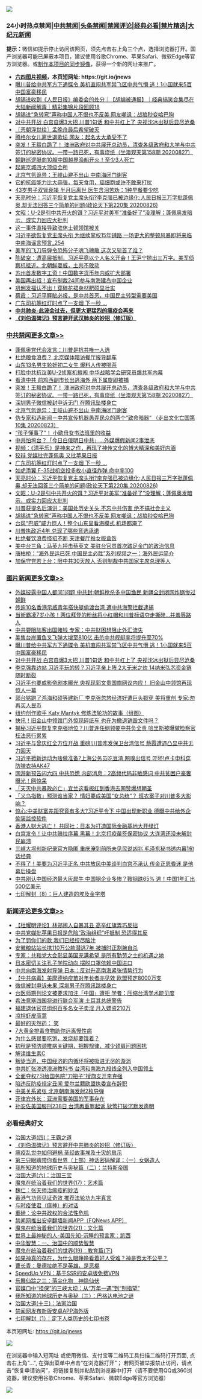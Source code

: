 ![](https://raw.githubusercontent.com/fqnews/bnews/master/64photo/fqnews-qr.jpg)

<div id="tt">
<h3>24小时热点禁闻|<a href="#%E4%B8%AD%E5%85%B1%E7%A6%81%E9%97%BB%E6%9B%B4%E5%A4%9A%E6%96%87%E7%AB%A0">中共禁闻</a>|<a href="#%E5%9B%BE%E7%89%87%E6%96%B0%E9%97%BB%E6%9B%B4%E5%A4%9A%E6%96%87%E7%AB%A0">头条禁闻</a>|<a href="#%E6%96%B0%E9%97%BB%E8%AF%84%E8%AE%BA%E6%9B%B4%E5%A4%9A%E6%96%87%E7%AB%A0">禁闻评论|<a href="#%E5%BF%85%E7%9C%8B%E7%BB%8F%E5%85%B8%E5%A5%BD%E6%96%87">经典必看|<a href="/video.md#%E7%A6%81%E7%89%87%E7%B2%BE%E9%80%89">禁片精选</a>|<a href="https://github.com/fqnews/djy/blob/master/gb/nf1351518.md#1">大纪元新闻</a></h3>
<div><b>提示：</b>微信如提示停止访问该网页，须先点击右上角三个点，选择浏览器打开。国产浏览器可能已屏蔽本项目，建议使用谷歌Chrome、苹果Safari、微软Edge等官方浏览器。或<a href="https://github.com/fqnews/bnews/blob/master/%E5%88%B6%E4%BD%9Cgit%E7%A6%81%E9%97%BB%E9%95%9C%E5%83%8F.md">制作本项目的同步镜像</a>，获得一个新的网址来推广。</div>
<ul>
<li><b><a href="http://d1.bdrive.tk/64.mp4" target="_blank">六四图片视频</a>，本页短网址: https://git.io/jnews</b></li>
<li><a href="/topimagenews/20200827/1386288.md">曝川普给中共军方下通牒令 美机直闯共军禁飞区中共气懵 逃！1小国就来5百中国富豪移民</a></li>
<li><a href="/bannedvideo/20200827/1386411.md">胡锡进收到《人民日报》编委会的处分｜【胡编被通报】｜经典搞笑合集尽在大陆新闻解毒｜精彩集锦片段回顾18</a></li>
<li><a href="/cbnews/20200827/1386393.md">胡锡进“急转弯”声称中国人不恨也不反美 网友嘲讽：战狼秒变哈巴狗</a></li>
<li><a href="/topimagenews/20200826/1386183.md">对中共开战 白宫自爆3大招 川普1句话 和中共杠上了 央视沈冰出狱后显尽沧桑</a></li>
<li><a href="/ssgc/20200827/1386373.md">〖兲朝浮世绘〗孟晚舟最后希望破灭</a></li>
<li><a href="/yule/20200827/1386445.md">腾格尔女儿离世退歌坛 网友：起名太大承受不了</a></li>
<li><a href="/cbnews/20200827/1386630.md">突发！王毅白跪了！ 澳洲政府对中共展开总动员，清查各级政府和大学与中共签订的秘密协议。一带一路已死，有事烧纸（坐澳观天第158期 20200827）</a></li>
<li><a href="/comments/20200826/1386224.md">朝鲜巡逻艇向10艘中国越界渔船开火！至少3人死亡</a></li>
<li><a href="/ssgc/20200827/1386356.md">起底京城四大顶级会所</a></li>
<li><a href="/cbnews/20200827/1386598.md">北京气氛诡异：王岐山避不出山 中南海闭门谢客</a></li>
<li><a href="/comments/20200826/1386270.md">它的抗癌能力比大蒜强，每天食用，癌细胞或许不敢来打扰</a></li>
<li><a href="/health/20200827/1386450.md">43岁男子双肾衰竭 半月后离世 医生含泪苦劝：1种早餐要少吃</a></li>
<li><a href="/cbnews/20200827/1386469.md">天亮时分：习近平恢复党主席头衔?李克强已被边缘化;人民日报三万字批蓬佩奥,却无法回答三个简单的问题(政论天下第220集 20200826)</a></li>
<li><a href="/cbnews/20200827/1386436.md">文昭：U-2是引中共开火的饵？习近平对美军“准备好了”没理解；蓬佩奥发暗示，或实力回应大批判</a></li>
<li><a href="/comments/20200827/1386504.md">这一事件直接导致驻休士顿领馆被关</a></li>
<li><a href="/comments/20200827/1386556.md">习近平欲恢复党主席头衔 为继续掌权15年铺路 一场更大的整顿风暴即将来临 中南海谣言预言_254</a></li>
<li><a href="/cnnews/20200827/1386586.md">美军的飞刀导弹令恐怖分子魂飞魄散 这次又斩首了谁？</a></li>
<li><a href="/bannedvideo/20200827/1386374.md">陈破空：遭高层抵制，习近平竟以个人名义开会！王沪宁抛出三万字。美军侦察机抵近。北朝鲜耍威，土共不敢动</a></li>
<li><a href="/cnnews/20200827/1386653.md">苏州首发数字工资！中国数字货币年内或扩大部署</a></li>
<li><a href="/cnnews/20200826/1386278.md">美国再出招！宣布制裁24间参与南海建岛中国企业</a></li>
<li><a href="/yule/20200827/1386344.md">巩俐发福认不出！穿碎花裙身材肥硕显壮实</a></li>
<li><a href="/bannedvideo/20200826/1386264.md">蔡霞：习近平睚眦必报，是中共首恶，中国民主转型需要美国</a></li>
<li><a href="/cbnews/20200827/1386530.md">广东司机等红灯时点了一支烟 下一秒 …</a></li>
<li><b><a href="/comments/20200211/1275071.md" target="_blank">中共肺炎-此波会过去，但更大更猛烈的瘟疫会再来</a></b></li>
<li><b><a href="/comments/20200207/1272816.md" target="_blank">《刘伯温碑记》预言避开武汉肺炎的妙招（修订版）</a></b></li>
</ul>
</div>

<div class="catlist">
<h3><a href="/cbnews/" target="_blank">中共禁闻</a><span><a href="/cbnews/" target="_blank" rel="nofollow">更多文章>></a></span></h3>
<ul>
<li><a href="/cbnews/20200827/1386712.md" target="_blank">蓬佩奥党代会发言：川普是抗共唯一人选</a></li>
<li><a href="/cbnews/20200827/1386702.md" target="_blank">杜绝粮食浪费？ 北京媒体暗访餐厅报导翻车</a></li>
<li><a href="/cbnews/20200827/1386688.md" target="_blank">山东13名男生轮奸初二女生 爆料人传被喝茶</a></li>
<li><a href="/cbnews/20200827/1386669.md" target="_blank">打脸中共抗议美U-2侦察机擅闯 中华战略学会研究员爆共军内幕</a></li>
<li><a href="/cbnews/20200827/1386663.md" target="_blank">看清中共 前鸡西副市长出逃海外 两下属旋即被捕</a></li>
<li><a href="/cbnews/20200827/1386630.md" target="_blank">突发！王毅白跪了！ 澳洲政府对中共展开总动员，清查各级政府和大学与中共签订的秘密协议。一带一路已死，有事烧纸（坐澳观天第158期 20200827）</a></li>
<li><a href="/cbnews/20200827/1386620.md" target="_blank">深圳男子微信被封申诉无门 在腾讯坠楼身亡</a></li>
<li><a href="/cbnews/20200827/1386598.md" target="_blank">北京气氛诡异：王岐山避不出山 中南海闭门谢客</a></li>
<li><a href="/cbnews/20200827/1386599.md" target="_blank">伪专家和造新闻－中共宣传机器愚弄民众的两个“致命暗器“ （走出文化亡国第10集 20200823）</a></li>
<li><a href="/cbnews/20200827/1386596.md" target="_blank">“孩子懂事了”！ 小欧母女书法班里的收益</a></li>
<li><a href="/cbnews/20200827/1386587.md" target="_blank">中共怕垮台？「今日白俄明日中共」…外媒爆假新闻2事泄底</a></li>
<li><a href="/cbnews/20200827/1386098.md" target="_blank">视频：《清平乐》是神来之作，再现了神传文化的博大精深和美好内涵</a></li>
<li><a href="/cbnews/20200827/1386585.md" target="_blank">狡辩 党媒批完蓬佩奥 又批苹果日报</a></li>
<li><a href="/cbnews/20200827/1386530.md" target="_blank">广东司机等红灯时点了一支烟 下一秒 …</a></li>
<li><a href="/cbnews/20200827/1386472.md" target="_blank">如虎添翼 F-35战机空投多枚小直径炸弹 命中率100</a></li>
<li><a href="/cbnews/20200827/1386469.md" target="_blank">天亮时分：习近平恢复党主席头衔?李克强已被边缘化;人民日报三万字批蓬佩奥,却无法回答三个简单的问题(政论天下第220集 20200826)</a></li>
<li><a href="/cbnews/20200827/1386436.md" target="_blank">文昭：U-2是引中共开火的饵？习近平对美军“准备好了”没理解；蓬佩奥发暗示，或实力回应大批判</a></li>
<li><a href="/cbnews/20200827/1386394.md" target="_blank">川普获提名后演讲：美国处历史关头 不忘中共伤害 绝不搞社会主义</a></li>
<li><a href="/cbnews/20200827/1386393.md" target="_blank">胡锡进“急转弯”声称中国人不恨也不反美 网友嘲讽：战狼秒变哈巴狗</a></li>
<li><a href="/cbnews/20200827/1386392.md" target="_blank">台风“巴威”威力惊人！整个山东呈看海模式 机场都淹了</a></li>
<li><a href="/cbnews/20200827/1386346.md" target="_blank">川普执政近4年 兑现了哪些竞选承诺</a></li>
<li><a href="/cbnews/20200827/1386325.md" target="_blank">杜绝餐饮浪费怪招不断 天津餐厅推女版盒饭</a></li>
<li><a href="/cbnews/20200826/1386227.md" target="_blank">美中台三角：马英九抨击蔡英文 美驻台官员首次踏足金门的政治信息</a></li>
<li><a href="/cbnews/20200826/1386016.md" target="_blank">唐柏桥：“海外民运已死 中国民主必胜”系列视频之一：海外民运简介</a></li>
<li><a href="/cbnews/20200826/1386039.md" target="_blank">加保守党若上台：限中共30天放人 否则制裁中共国家主席总理等人</a></li>

</ul>
</div>
<div class="catlist">
<h3><a href="/topimagenews/" target="_blank">图片新闻</a><span><a href="/topimagenews/" target="_blank" rel="nofollow">更多文章>></a></span></h3>
<ul>
<li><a href="/topimagenews/20200827/1386697.md" target="_blank">外媒披露中国人都问1问题 中共封:朝鲜枪杀多中国渔民 新疆全封闭网炸锅惨过朝鲜</a></li>
<li><a href="/topimagenews/20200827/1386650.md" target="_blank">传逾10名香港示威青年搭快艇偷渡台湾 遭中共海警拦截逮捕</a></li>
<li><a href="/topimagenews/20200827/1386649.md" target="_blank">当街霸凌7岁小孩！两位拜登的粉丝将小红帽和川普标语夺走撕碎…并羞辱路人</a></li>
<li><a href="/topimagenews/20200827/1386619.md" target="_blank">中共要阻陆客出国赌钱 专家：中共财困想阻止外汇流失</a></li>
<li><a href="/topimagenews/20200827/1386557.md" target="_blank">美售台岸置鱼叉飞弹大增至810亿 击杀中共舰艇率将提升至70%</a></li>
<li><a href="/topimagenews/20200827/1386288.md" target="_blank">曝川普给中共军方下通牒令 美机直闯共军禁飞区中共气懵 逃！1小国就来5百中国富豪移民</a></li>
<li><a href="/topimagenews/20200826/1386183.md" target="_blank">对中共开战 白宫自爆3大招 川普1句话 和中共杠上了 央视沈冰出狱后显尽沧桑</a></li>
<li><a href="/topimagenews/20200826/1386158.md" target="_blank">李克强靠边站 习近平玩的转？习近平亲上阵 2大无米之炊 14纳米弘芯资金链随时断裂</a></li>
<li><a href="/topimagenews/20200825/1385728.md" target="_blank">习近平也要成影帝剧本曝光 央视现郭文贵国旗网议内应！ 旧金山中领馆再现惊人一幕</a></li>
<li><a href="/topimagenews/20200825/1385626.md" target="_blank">郭台铭跑了鸿海和硕等建新厂 李克强忽悠经济好遭巨头戳穿 美将重创 专家:勿再买人民币</a></li>
<li><a href="/comments/20200825/1385430.md" target="_blank">纽约创作歌手 Katy Mantyk 修炼法轮功的故事（组图）</a></li>
<li><a href="/topimagenews/20200825/1385377.md" target="_blank">快讯！旧金山中领馆门外惊现碎纸车 也在为撤退销毁文件吗？</a></li>
<li><a href="/topimagenews/20200824/1385240.md" target="_blank">揭秘习近平恢复李克强地位？川普连任纲领要中共负全责 哈里斯被曝做检察官枉法恶行累累</a></li>
<li><a href="/topimagenews/20200824/1385155.md" target="_blank">习近平与曾庆红全方位开战 重磅!川普昨发保卫台湾信号 蔡霞遭遇凸显中共无力回天</a></li>
<li><a href="/topimagenews/20200824/1385133.md" target="_blank">习近平掀新运动为啥做准备?上海公务员吃豆渣 网嗅出信号 吓坏!卢卡申科穿防弹衣持AK47</a></li>
<li><a href="/topimagenews/20200823/1384619.md" target="_blank">网游新预告闪六四 中共恐慌 内部消息：2高频代码非敏感词 中共贫困户豪奢曝光！网惊呆</a></li>
<li><a href="/topimagenews/20200823/1384618.md" target="_blank">「天灭中共暴政必亡」宜兰这看板红到香港去网赞爆想朝圣</a></li>
<li><a href="/topimagenews/20200823/1384594.md" target="_blank">「义乌指数」预测谁当家？ 情妇要成美国“女总统”？ 班农案子对川普多大影响？</a></li>
<li><a href="/topimagenews/20200823/1384509.md" target="_blank">惊心:中美财富差距究竟有多大?习近平令下 中国出现新职业 德曝中共给外企偷装监控软件</a></li>
<li><a href="/topimagenews/20200823/1384412.md" target="_blank">香港人财大逃亡！ 共同社：日本为打造国际金融基地大开绿灯</a></li>
<li><a href="/topimagenews/20200823/1384229.md" target="_blank">白宫发令！让中共赔拉序幕 黑幕！北京打疫苗签保密协议 大连湾还没未解封 民崩溃</a></li>
<li><a href="/topimagenews/20200822/1384216.md" target="_blank">三峡大坝创新纪录官方隐匿 重庆淹到前所未见民说凶兆 毛泽东秘书透内幕1句话经典</a></li>
<li><a href="/topimagenews/20200822/1384172.md" target="_blank">不得了！美要为习近平正名 中共放风中美谈判白宫不承认 传金正恩昏迷 是他幕后操盘</a></li>
<li><a href="/topimagenews/20200822/1384137.md" target="_blank">中共刚认中国经济最大灰犀牛 中国钢企业多惨？鞍钢跌65% 逃！中国1年汇出500亿美元</a></li>
<li><a href="/comments/20200822/1383925.md" target="_blank">七印解封（8）：巨人建造的埃及金字塔</a></li>

</ul>
</div>
<div class="catlist">
<h3><a href="/comments/" target="_blank">新闻评论</a><span><a href="/comments/" target="_blank" rel="nofollow">更多文章>></a></span></h3>
<ul>
<li><a href="/comments/20200827/1386725.md" target="_blank">【杜耀明评论】林郑闹人自暴其丑 高举红旗弄巧反拙</a></li>
<li><a href="/comments/20200827/1386708.md" target="_blank">中共党媒批苹果日报是危险“政治组织”吁抵制 恐适得其反</a></li>
<li><a href="/comments/20200827/1386703.md" target="_blank">为了罚你们的款 我们已经绞尽脑汁</a></li>
<li><a href="/comments/20200827/1386694.md" target="_blank">安徽粮站站长携110万公款潜逃7年 被捕时正割腕自杀</a></li>
<li><a href="/comments/20200827/1386693.md" target="_blank">专家：共和党大会彰显美国充满希望 是所有勤劳之士的机遇之地</a></li>
<li><a href="/comments/20200827/1386692.md" target="_blank">日本密切关注孔子学院动向 摆脱口罩依赖中国进口</a></li>
<li><a href="/comments/20200827/1386691.md" target="_blank">中共向南海发射导弹 日本：反对升高南海紧张情势行为</a></li>
<li><a href="/comments/20200827/1386690.md" target="_blank">【中共病毒】美摩德纳疫苗对年长者亦见效 欧盟预定8000万支</a></li>
<li><a href="/comments/20200827/1386684.md" target="_blank">微信被封申诉未果 深圳男子在腾讯跳楼身亡</a></li>
<li><a href="/comments/20200827/1386683.md" target="_blank">台医师期刊论文被要求加注「中国」遭拒 学者：压缩台湾学术能见度</a></li>
<li><a href="/comments/20200827/1386682.md" target="_blank">希法意塞四国将进行联合军演 土耳其总统警告</a></li>
<li><a href="/comments/20200827/1386666.md" target="_blank">福建退休官员组织百多名女子卖淫 月入嫖资210万</a></li>
<li><a href="/comments/20200827/1386665.md" target="_blank">凉拌虾皮茼蒿</a></li>
<li><a href="/comments/20200827/1386662.md" target="_blank">最好的天然药： 笑</a></li>
<li><a href="/comments/20200827/1386661.md" target="_blank">7大黄金排毒食物助你远离慢性病</a></li>
<li><a href="/comments/20200827/1386660.md" target="_blank">为什么感冒要吃饱，发烧却要饿着？</a></li>
<li><a href="/comments/20200827/1386659.md" target="_blank">初秋是预防颈椎病关键期，把握规律，减少颈肩问题困扰</a></li>
<li><a href="/comments/20200827/1386658.md" target="_blank">解读维生素C</a></li>
<li><a href="/comments/20200827/1386657.md" target="_blank">叛徒当道，中国经济的内循环将被吸进无尽的漩涡</a></li>
<li><a href="/comments/20200827/1386647.md" target="_blank">中共扩张渗透澳洲教科书 台湾和南海九段线全列入中国领土</a></li>
<li><a href="/comments/20200827/1386624.md" target="_blank">全面夺权?习给国务院“刀把子”授旗支开李克强</a></li>
<li><a href="/comments/20200827/1386623.md" target="_blank">陷违反防疫规定丑闻 爱尔兰籍欧盟执委宣布辞职</a></li>
<li><a href="/comments/20200827/1386616.md" target="_blank">中美关系紧张 北京朝南海发射2枚导弹</a></li>
<li><a href="/comments/20200827/1386615.md" target="_blank">菲律宾外长：亚洲需要美国的军事存在</a></li>
<li><a href="/comments/20200827/1386614.md" target="_blank">孙安佐美国服刑238日 台湾再重罪起诉 狄莺打破沉默发声明</a></li>

</ul>
</div>

<div class="catlist">
<h3>必看经典好文</h3>
<ul>
<li><a href="/cbnews/20180310/912637.md" target="_blank">治国大道(四)：王霸之道</a></li>
<li><a href="/comments/20200207/1272816.md" target="_blank">《刘伯温碑记》预言避开中共肺炎的妙招（修订版）</a></li>
<li><a href="/comments/20200618/1346823.md" target="_blank">瘟疫乱世中如何避祸 圣经故事埃及十灾的启示</a></li>
<li><a href="/comments/20200426/1319648.md" target="_blank">第三只眼睛带你看世界（上部）神话密码解译：（一）女娲造人</a></li>
<li><a href="/tculture/xiulian/20170614/774347.md" target="_blank">我所知道的地球历史与奥秘篇（二）：兰特斯帝国</a></li>
<li><a href="/cbnews/20180312/913459.md" target="_blank">治国大道(六)：治国三宝</a></li>
<li><a href="/topimagenews/20180620/960677.md" target="_blank">魔鬼在统治着我们的世界(17)：艺术篇</a></li>
<li><a href="/comments/20200224/1282494.md" target="_blank">魏仁：张天师治瘟疫的妙法</a></li>
<li><a href="/comments/20200517/1330064.md" target="_blank">香港气功师见证奇效 推荐法轮功九字真言</a></li>
<li><a href="/comments/20200327/1301424.md" target="_blank">与时疫使君（瘟神）的对话</a></li>
<li><a href="/comments/20200705/783271.md" target="_blank">重磅：论中共政权的合法性危机</a></li>
<li><a href="/comments/20200503/1322531.md" target="_blank">禁闻网推出安卓翻墙新闻APP（FQNews APP）</a></li>
<li><a href="/comments/20180802/980476.md" target="_blank">魔鬼在统治着我们的世界(21)：文化篇</a></li>
<li><a href="/comments/20200605/783244.md" target="_blank">世界上最神秘的人-美国先知-沉睡的预言家：凯西</a></li>
<li><a href="/comments/20200605/1340202.md" target="_blank">中华智慧：一、治国中的顺势智慧</a></li>
<li><a href="/comments/20180716/972458.md" target="_blank">魔鬼在统治着我们的世界(19)：教育篇(下)</a></li>
<li><a href="/comments/20200623/1346844.md" target="_blank">如果神真的存在，为什么眼睁睁看着好人受难？神是否太不公平？</a></li>
<li><a href="/comments/20180726/727420.md" target="_blank">曹长青：曼德拉绝不是英雄，是恶棍</a></li>
<li><a href="/cbnews/20191226/1241739.md" target="_blank">SpeedUp VPN：基于SSR的安卓版免费VPN</a></li>
<li><a href="/tculture/20190101/1056889.md" target="_blank">乐舞仙踪之三：落尘化物　神隐仙伏</a></li>
<li><a href="/cbnews/20200624/1349641.md" target="_blank">官媒口中“担保”的三峡大坝：从“万年一遇”到“别指望”</a></li>
<li><a href="/tculture/xiulian/20170726/797589.md" target="_blank">我所知道的地球历史与奥秘（三）：巴格达电池之谜</a></li>
<li><a href="/cbnews/20180319/916654.md" target="_blank">治国大道(十三)：法家治国</a></li>
<li><a href="/comments/20200627/783266.md" target="_blank">禁闻网发布新版安卓APP海外版</a></li>
<li><a href="/comments/20200816/1381021.md" target="_blank">七印解封（1）：定下人类历史的七印书卷</a></li>

</ul>
</div>

本页短网址: https://git.io/jnews

![](https://raw.githubusercontent.com/fqnews/bnews/master/64photo/fqnews-qr.jpg)

在浏览器中输入短网址 或使用微信、支付宝等二维码工具扫描二维码打开页面, 点击右上角"...", 在弹出菜单中点击“在浏览器打开”； 若网页被举报禁止访问，请点击“恢复申请访问”，将链接复制并粘贴到浏览器中打开（请不要使用QQ或360浏览器，建议使用谷歌Chrome、苹果Safari、微软Edge等官方浏览器）

![](https://raw.githubusercontent.com/fqnews/bnews/master/64photo/wx.jpg)